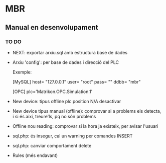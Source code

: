 # MBR

## Manual en desenvolupament

### TO DO
* NEXT: exportar arxiu.sql amb estructura base de dades
* Arxiu 'config': per base de dades i direcció del PLC

	Exemple:

	[MySQL]
		host= "127.0.0.1"
		user= "root"
		pass= ""
		ddbb= "mbr"

	[OPC]
		plc='Matrikon.OPC.Simulation.1'

* New device: tipus offline plc position N/A desactivar
* New device tipus manual (offline): comprovar si a problems els detecta, i si és així, treure'ls, pq no són problems
* Offline nou reading: comprovar si la hora ja existeix, per avisar l'usuari
* sql.php: és insegur, cal un warning per comandes INSERT
* sql.php: canviar comportament delete

* Rules	(més endavant)
